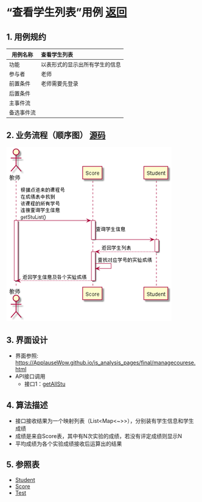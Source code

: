 # “查看学生列表”用例 [返回](../README.md)
## 1. 用例规约

|用例名称|查看学生列表|
|-------|:-------------|
|功能|以表形式的显示出所有学生的信息|
|参与者|老师|
|前置条件|老师需要先登录|
|后置条件| |
|主事件流| |
|备选事件流| |

## 2. 业务流程（顺序图） [源码](../src/seq_getStuList.puml)
![sequence1](../seq_getStuList.png) 

## 3. 界面设计
- 界面参照: https://ApplauseWow.github.io/is_analysis_pages/final/managecourese.html
- API接口调用
    - 接口1：[getAllStu](../interface/getAllStu.md) 

## 4. 算法描述
- 接口接收结果为一个映射列表（List<Map<~>>），分别装有学生信息和学生成绩
- 成绩是来自Score表，其中有N次实验的成绩，若没有评定成绩则显示N
- 平均成绩为各个实验成绩接收后运算出的结果
    
## 5. 参照表

- [Student](../DataTables.md/#STUDENTS)
- [Score](../DataTables.md/#GRADES)
- [Test](../DataTables.md/#TESTS)
